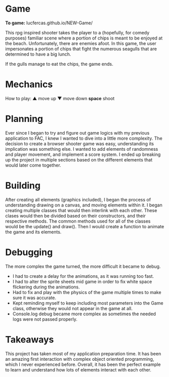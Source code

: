 # Game

**To game:** lucfercas.github.io/NEW-Game/

This rpg inspired shooter takes the player to a (hopefully, for comedy purposes) familiar scene where a portion of chips is meant to be enjoyed at the beach. Unfortunately, there are enemies afoot. In this game, the user impersonates a portion of chips that fight the numerous seagulls that are determined to have a big lunch. 

If the gulls manage to eat the chips, the game ends.

# Mechanics

How to play:
▲ move up
▼ move down
**space** shoot

# Planning

Ever since I began to try and figure out game logics with my previous application to FAC, I knew I wanted to dive into a little more complexity. The decision to create a browser shooter game was easy, understanding its implication was something else. I wanted to add elements of randomness and player movement, and implement a score system. I ended up breaking up the project in multiple sections based on the different elements that would later come together. 

# Building

After creating all elements (graphics included), I began the process of understanding drawing on a canvas, and moving elements within it. I began creating multiple classes that would then interlink with each other. These clases would then be divided based on their constructors, and their respective methods. The common methods used for all of the classes would be the update() and draw(). Then I would create a function to animate the game and its elements.


# Debugging

The more complex the game turned, the more difficult it became to debug. 

- I had to create a delay for the animations, as it was running too fast.
- I had to alter the sprite sheets mid game in order to fix white space flickering during the animations.
- Had to fix and play with the physics of the game multiple times to make sure it was accurate.
- Kept reminding myself to keep including most parameters into the Game class, otherwise they would not appear in the game at all.
- Console.log debug became more complex as sometimes the needed logs were not passed properly.

# Takeaways

This project has taken most of my application preparation time. It has been an amazing first interaction with complex object oriented programming, which I never experienced before. Overall, it has been the perfect example to learn and understand how lots of elements interact with each other.
